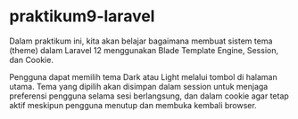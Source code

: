 # praktikum9-laravel

Dalam praktikum ini, kita akan belajar bagaimana membuat sistem tema (theme) dalam Laravel 12 menggunakan Blade Template Engine, Session, dan Cookie.

Pengguna dapat memilih tema Dark atau Light melalui tombol di halaman utama. Tema yang dipilih akan disimpan dalam session untuk menjaga preferensi pengguna selama sesi berlangsung, dan dalam cookie agar tetap aktif meskipun pengguna menutup dan membuka kembali browser.
